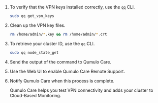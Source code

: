 1. To verify that the VPN keys installed correctly, use the `qq` CLI.

   ```bash
   sudo qq get_vpn_keys
   ```

1. Clean up the VPN key files.

   ```bash
   rm /home/admin/*.key && rm /home/admin/*.crt
   ```

1. To retrieve your cluster ID, use the `qq` CLI.

   ```bash
   sudo qq node_state_get
   ```

1. Send the output of the command to Qumulo Care.

1. Use the Web UI to enable Qumulo Care Remote Support.

1. Notify Qumulo Care when this process is complete.

   Qumulo Care helps you test VPN connectivity and adds your cluster to Cloud-Based Monitoring.

